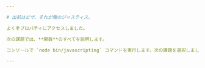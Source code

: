 ```yaml
---

# 出前はピザ、それが俺のジャスティス。

よくぞプロパティにアクセスしました。

次の課題では、**関数**のすべてを説明します。

コンソールで `node bin/javascripting` コマンドを実行します。次の課題を選択しましょう。

---
```

